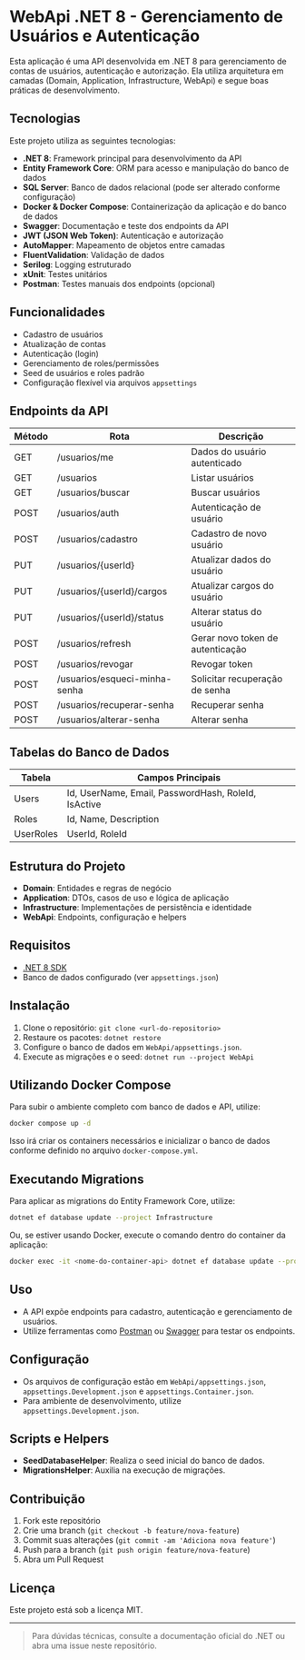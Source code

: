 # WebApi .NET 8 - Gerenciamento de Usuários e Autenticação

Esta aplicação é uma API desenvolvida em .NET 8 para gerenciamento de contas de usuários, autenticação e autorização. Ela utiliza arquitetura em camadas (Domain, Application, Infrastructure, WebApi) e segue boas práticas de desenvolvimento.

## Tecnologias

Este projeto utiliza as seguintes tecnologias:

- **.NET 8**: Framework principal para desenvolvimento da API
- **Entity Framework Core**: ORM para acesso e manipulação do banco de dados
- **SQL Server**: Banco de dados relacional (pode ser alterado conforme configuração)
- **Docker & Docker Compose**: Containerização da aplicação e do banco de dados
- **Swagger**: Documentação e teste dos endpoints da API
- **JWT (JSON Web Token)**: Autenticação e autorização
- **AutoMapper**: Mapeamento de objetos entre camadas
- **FluentValidation**: Validação de dados
- **Serilog**: Logging estruturado
- **xUnit**: Testes unitários
- **Postman**: Testes manuais dos endpoints (opcional)

## Funcionalidades

- Cadastro de usuários
- Atualização de contas
- Autenticação (login)
- Gerenciamento de roles/permissões
- Seed de usuários e roles padrão
- Configuração flexível via arquivos `appsettings`

## Endpoints da API

| Método | Rota                          | Descrição                        |
| ------ | ----------------------------- | -------------------------------- |
| GET    | /usuarios/me                  | Dados do usuário autenticado     |
| GET    | /usuarios                     | Listar usuários                  |
| GET    | /usuarios/buscar              | Buscar usuários                  |
| POST   | /usuarios/auth                | Autenticação de usuário          |
| POST   | /usuarios/cadastro            | Cadastro de novo usuário         |
| PUT    | /usuarios/{userId}            | Atualizar dados do usuário       |
| PUT    | /usuarios/{userId}/cargos     | Atualizar cargos do usuário      |
| PUT    | /usuarios/{userId}/status     | Alterar status do usuário        |
| POST   | /usuarios/refresh             | Gerar novo token de autenticação |
| POST   | /usuarios/revogar             | Revogar token                    |
| POST   | /usuarios/esqueci-minha-senha | Solicitar recuperação de senha   |
| POST   | /usuarios/recuperar-senha     | Recuperar senha                  |
| POST   | /usuarios/alterar-senha       | Alterar senha                    |

## Tabelas do Banco de Dados

| Tabela    | Campos Principais                                   |
| --------- | --------------------------------------------------- |
| Users     | Id, UserName, Email, PasswordHash, RoleId, IsActive |
| Roles     | Id, Name, Description                               |
| UserRoles | UserId, RoleId                                      |

## Estrutura do Projeto

- **Domain**: Entidades e regras de negócio
- **Application**: DTOs, casos de uso e lógica de aplicação
- **Infrastructure**: Implementações de persistência e identidade
- **WebApi**: Endpoints, configuração e helpers

## Requisitos

- [.NET 8 SDK](https://dotnet.microsoft.com/download/dotnet/8.0)
- Banco de dados configurado (ver `appsettings.json`)

## Instalação

1. Clone o repositório: `git clone <url-do-repositorio>`
2. Restaure os pacotes: `dotnet restore`
3. Configure o banco de dados em `WebApi/appsettings.json`.
4. Execute as migrações e o seed: `dotnet run --project WebApi`

## Utilizando Docker Compose

Para subir o ambiente completo com banco de dados e API, utilize:

```sh
docker compose up -d
```

Isso irá criar os containers necessários e inicializar o banco de dados conforme definido no arquivo `docker-compose.yml`.

## Executando Migrations

Para aplicar as migrations do Entity Framework Core, utilize:

```sh
dotnet ef database update --project Infrastructure
```

Ou, se estiver usando Docker, execute o comando dentro do container da aplicação:

```sh
docker exec -it <nome-do-container-api> dotnet ef database update --project Infrastructure
```

## Uso

- A API expõe endpoints para cadastro, autenticação e gerenciamento de usuários.
- Utilize ferramentas como [Postman](https://www.postman.com/) ou [Swagger](https://swagger.io/) para testar os endpoints.

## Configuração

- Os arquivos de configuração estão em `WebApi/appsettings.json`, `appsettings.Development.json` e `appsettings.Container.json`.
- Para ambiente de desenvolvimento, utilize `appsettings.Development.json`.

## Scripts e Helpers

- **SeedDatabaseHelper**: Realiza o seed inicial do banco de dados.
- **MigrationsHelper**: Auxilia na execução de migrações.

## Contribuição

1. Fork este repositório
2. Crie uma branch (`git checkout -b feature/nova-feature`)
3. Commit suas alterações (`git commit -am 'Adiciona nova feature'`)
4. Push para a branch (`git push origin feature/nova-feature`)
5. Abra um Pull Request

## Licença

Este projeto está sob a licença MIT.

---

> Para dúvidas técnicas, consulte a documentação oficial do .NET ou abra uma issue neste repositório.

